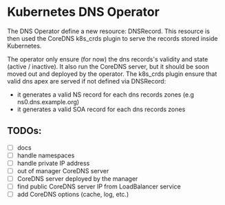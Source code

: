 # Kubernetes DNS Operator

The DNS Operator define a new resource: DNSRecord.
This resource is then used the CoreDNS k8s_crds plugin to serve the records stored inside Kubernetes.

The operator only ensure (for now) the dns records's validity and state (active / inactive).
It also run the CoreDNS server, but it should be soon moved out and deployed by the operator.
The k8s_crds plugin ensure that valid dns apex are served if not defined via DNSRecord:
- it generates a valid NS record for each dns records zones (e.g ns0.dns.example.org)
- it generates a valid SOA record for each dns records zones


## TODOs:
- [ ] docs
- [ ] handle namespaces
- [ ] handle private IP address
- [ ] out of manager CoreDNS server
- [ ] CoreDNS server deployed by the manager
- [ ] find public CoreDNS server IP from LoadBalancer service
- [ ] add CoreDNS options (cache, log, etc.)
